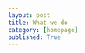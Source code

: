 ```yaml
---
layout: post
title: What we do
category: [homepage]
published: True
---
```


<!-- this is a filler space to outline the conference video more nicely. -->